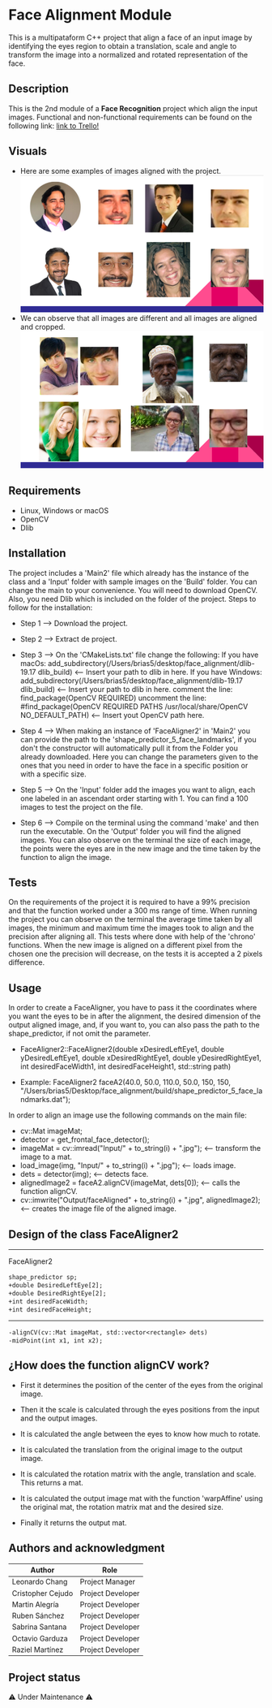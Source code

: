 # Face Alignment Module

This is a multipataform C++ project that align a face of an input image by identifying the eyes region to obtain a translation, scale and angle to transform the image into a normalized and rotated representation of the face.

## Description

This is the 2nd module of a **Face Recognition** project which align the input images. Functional and non-functional requirements can be found on the following link: [link to Trello!](https://trello.com/invite/b/5WHeFcX2/cf90313ec5cdf6685094467676a64ffd/face-recognition-module-2)

## Visuals
* Here are some examples of images aligned with the project.
![imagen1](ImagenesReadme/imagen1.png)
* We can observe that all images are different and all images are aligned and cropped.
![imagen2](ImagenesReadme/imagen2.png)
## Requirements
* Linux, Windows or macOS
* OpenCV
* Dlib

## Installation
The project includes a 'Main2' file which already has the instance of the class and a 'Input' folder with sample images on the 'Build' folder. You can change the main to your convenience. You will need to download OpenCV. Also, you need Dlib which is included on the folder of the project.
Steps to follow for the installation:
* Step 1 --> Download the project.

* Step 2 --> Extract de project.

* Step 3 --> On the 'CMakeLists.txt' file change the following:
If you have macOs:
add_subdirectory(/Users/brias5/desktop/face_alignment/dlib-19.17 dlib_build) <-- Insert your path to dlib in here.
If you have Windows:
add_subdirectory(/Users/brias5/desktop/face_alignment/dlib-19.17 dlib_build) <-- Insert your path to dlib in here.
comment the line: find_package(OpenCV REQUIRED)
uncomment the line: #find_package(OpenCV REQUIRED PATHS /usr/local/share/OpenCV NO_DEFAULT_PATH) <-- Insert yout OpenCV path here.

* Step 4 --> When making an instance of 'FaceAligner2' in 'Main2' you can provide the path to the 'shape_predictor_5_face_landmarks', if you don't the constructor will automatically pull it from the Folder you already downloaded. Here you can change the parameters given to the ones that you need in order to have the face in a specific position or with a specific size.

* Step 5 --> On the 'Input' folder add the images you want to align, each one labeled in an ascendant order starting with 1. You can find a 100 images to test the project on the file.

* Step 6 --> Compile on the terminal using the command 'make' and then run the executable. On the 'Output' folder you will find the aligned images. You can also observe on the terminal the size of each image, the points were the eyes are in the new image and the time taken by the function to align the image.

## Tests
On the requirements of the project it is required to have a 99% precision and that the function worked under a 300 ms range of time.
When running the project you can observe on the terminal the average time taken by all images, the minimum and maximum time the images took to align and the precision after aligning all.
This tests where done with help of the 'chrono' functions. When the new image is aligned on a different pixel from the chosen one the precision will decrease, on the tests it is accepted a 2 pixels difference.

## Usage
In order to create a FaceAligner, you have to pass it the coordinates where you want the eyes to be in after the alignment, the desired dimension of the output aligned image, and, if you want to, you can also pass the path to the shape_predictor, if not omit the parameter.

* FaceAligner2::FaceAligner2(double xDesiredLeftEye1, double yDesiredLeftEye1, double xDesiredRightEye1, double yDesiredRightEye1, int desiredFaceWidth1, int desiredFaceHeight1, std::string path)

* Example: FaceAligner2 faceA2(40.0, 50.0, 110.0,  50.0, 150, 150, "/Users/brias5/Desktop/face_alignment/build/shape_predictor_5_face_landmarks.dat");

In order to align an image use the following commands on the main file:
* cv::Mat imageMat;
* detector = get_frontal_face_detector();
* imageMat = cv::imread("Input/" + to_string(i) + ".jpg"); <-- transform the image to a mat.
* load_image(img, "Input/" + to_string(i) + ".jpg"); <-- loads image.
* dets = detector(img); <-- detects face.
* alignedImage2 = faceA2.alignCV(imageMat, dets[0]); <-- calls the function alignCV.
* cv::imwrite("Output/faceAligned" + to_string(i) + ".jpg", alignedImage2); <-- creates the image file of the aligned image.

## Design of the class FaceAligner2
------------
FaceAligner2

    shape_predictor sp;
    +double DesiredLeftEye[2];
    +double DesiredRightEye[2];
    +int desiredFaceWidth;
    +int desiredFaceHeight;

------------
    -alignCV(cv::Mat imageMat, std::vector<rectangle> dets)
    -midPoint(int x1, int x2);

## ¿How does the function alignCV work?

* First it determines the position of the center of the eyes from the original image.

* Then it the scale is calculated through the eyes positions from the input and the output images.

* It is calculated the angle between the eyes to know how much to rotate.

* It is calculated the translation from the original image to the output image.

* It is calculated the rotation matrix with the angle, translation and scale. This returns a mat.

* It is calculated the output image mat with the function 'warpAffine' using the original mat, the rotation matrix mat and the desired size.

* Finally it returns the output mat.


## Authors and acknowledgment
Author | Role
------------ | -------------
Leonardo Chang | Project Manager
Cristopher Cejudo | Project Developer
Martin Alegría | Project Developer
Ruben Sánchez | Project Developer
Sabrina Santana| Project Developer
Octavio Garduza | Project Developer
Raziel Martínez | Project Developer

## Project status
⚠️ Under Maintenance ⚠️

